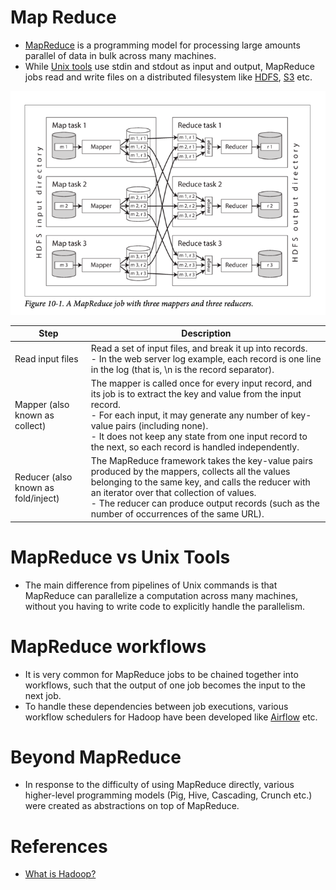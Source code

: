 # Map Reduce
- [MapReduce](https://en.wikipedia.org/wiki/MapReduce) is a programming model for processing large amounts parallel of data in bulk across many machines.
- While [Unix tools](https://dasher.wustl.edu/chem478/software/unix-tools/) use stdin and stdout as input and output, MapReduce jobs read and write files on a distributed filesystem like [HDFS](ApacheHadoop/ApacheHDFS.md), [S3](../../../2_AWSComponents/7_StorageServices/AmazonS3.md) etc.

![img.png](../assests/map_reduce.png)

| Step                                | Description                                                                                                                                                                                                                                                                                                             |
|-------------------------------------|-------------------------------------------------------------------------------------------------------------------------------------------------------------------------------------------------------------------------------------------------------------------------------------------------------------------------|
| Read input files                    | Read a set of input files, and break it up into records. <br/>- In the web server log example, each record is one line in the log (that is, \n is the record separator).                                                                                                                                                |
| Mapper (also known as collect)      | The mapper is called once for every input record, and its job is to extract the key and value from the input record. <br/>- For each input, it may generate any number of key-value pairs (including none). <br/>- It does not keep any state from one input record to the next, so each record is handled independently. |
| Reducer (also known as fold/inject) | The MapReduce framework takes the key-value pairs produced by the mappers, collects all the values belonging to the same key, and calls the reducer with an iterator over that collection of values. <br/>- The reducer can produce output records (such as the number of occurrences of the same URL).                 |

# MapReduce vs Unix Tools
- The main difference from pipelines of Unix commands is that MapReduce can parallelize a computation across many machines, without you having to write code to explicitly handle the parallelism.

# MapReduce workflows
- It is very common for MapReduce jobs to be chained together into workflows, such that the output of one job becomes the input to the next job.
- To handle these dependencies between job executions, various workflow schedulers for Hadoop have been developed like [Airflow](https://airflow.apache.org/) etc.

# Beyond MapReduce
- In response to the difficulty of using MapReduce directly, various higher-level programming models (Pig, Hive, Cascading, Crunch etc.) were created as abstractions on top of MapReduce.

# References
- [What is Hadoop?](https://aws.amazon.com/emr/details/hadoop/what-is-hadoop/)

